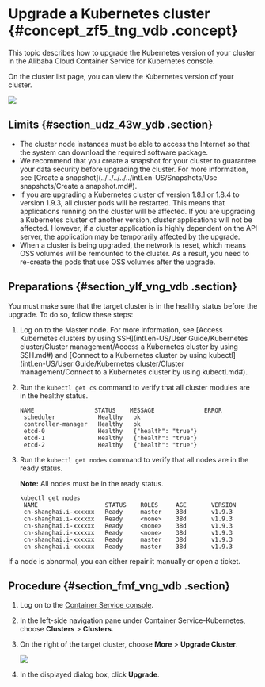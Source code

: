 # Upgrade a Kubernetes cluster {#concept_zf5_tng_vdb .concept}

This topic describes how to upgrade the Kubernetes version of your cluster in the Alibaba Cloud Container Service for Kubernetes console.

On the cluster list page, you can view the Kubernetes version of your cluster.

![](http://static-aliyun-doc.oss-cn-hangzhou.aliyuncs.com/assets/img/16648/155369112710891_en-US.png)

## Limits {#section_udz_43w_ydb .section}

-   The cluster node instances must be able to access the Internet so that the system can download the required software package.
-   We recommend that you create a snapshot for your cluster to guarantee your data security before upgrading the cluster. For more information, see [Create a snapshot](../../../../../intl.en-US/Snapshots/Use snapshots/Create a snapshot.md#).
-   If you are upgrading a Kubernetes cluster of version 1.8.1 or 1.8.4 to version 1.9.3, all cluster pods will be restarted. This means that applications running on the cluster will be affected. If you are upgrading a Kubernetes cluster of another version, cluster applications will not be affected. However, if a cluster application is highly dependent on the API server, the application may be temporarily affected by the upgrade.
-   When a cluster is being upgraded, the network is reset, which means OSS volumes will be remounted to the cluster. As a result, you need to re-create the pods that use OSS volumes after the upgrade.

## Preparations {#section_ylf_vng_vdb .section}

You must make sure that the target cluster is in the healthy status before the upgrade. To do so, follow these steps:

1.  Log on to the Master node. For more information, see [Access Kubernetes clusters by using SSH](intl.en-US/User Guide/Kubernetes cluster/Cluster management/Access a Kubernetes cluster by using SSH.md#) and [Connect to a Kubernetes cluster by using kubectl](intl.en-US/User Guide/Kubernetes cluster/Cluster management/Connect to a Kubernetes cluster by using kubectl.md#).
2.  Run the `kubectl get cs` command to verify that all cluster modules are in the healthy status.

    ```
    NAME                 STATUS    MESSAGE              ERROR
     scheduler            Healthy   ok
     controller-manager   Healthy   ok
     etcd-0               Healthy   {"health": "true"}
     etcd-1               Healthy   {"health": "true"}
     etcd-2               Healthy   {"health": "true"}
    ```

3.  Run the `kubectl get nodes` command to verify that all nodes are in the ready status.

    **Note:** All nodes must be in the ready status.

    ```
    kubectl get nodes
     NAME                   STATUS    ROLES     AGE       VERSION
     cn-shanghai.i-xxxxxx   Ready     master    38d       v1.9.3
     cn-shanghai.i-xxxxxx   Ready     <none>    38d       v1.9.3
     cn-shanghai.i-xxxxxx   Ready     <none>    38d       v1.9.3
     cn-shanghai.i-xxxxxx   Ready     <none>    38d       v1.9.3
     cn-shanghai.i-xxxxxx   Ready     master    38d       v1.9.3
     cn-shanghai.i-xxxxxx   Ready     master    38d       v1.9.3
    ```


If a node is abnormal, you can either repair it manually or open a ticket.

## Procedure {#section_fmf_vng_vdb .section}

1.  Log on to the [Container Service console](https://cs.console.aliyun.com).
2.  In the left-side navigation pane under Container Service-Kubernetes, choose **Clusters** \> **Clusters**.
3.  On the right of the target cluster, choose **More** \> **Upgrade Cluster**.

    ![](http://static-aliyun-doc.oss-cn-hangzhou.aliyuncs.com/assets/img/16648/155369112739655_en-US.png)

4.  In the displayed dialog box, click **Upgrade**.

